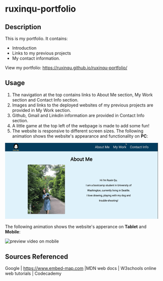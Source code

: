 # ruxinqu-portfolio 

## Description
This is my portfolio. 
It contains:
* Introduction 
* Links to my previous projects 
* My contact information. 

View my portfolio: https://ruxinqu.github.io/ruxinqu-portfolio/

## Usage
1. The navigation at the top contains links to About Me section, My Work section and Contact Info section.
2. Images and links to the deployed websites of my previous projects are provided in My Work section.
3. Github, Gmail and Linkdin information are provided in Contact Info section.
4. A little game at the top left of the webpage is made to add some fun!
5. The website is responsive to different screen sizes.
 The following animation shows the website's appearance and functionality on **PC**: 


![preview video on pc](./assets/img/portfolio-pc.gif)


 The following animation shows the website's apperance on **Tablet** and **Mobile**:


![preview video on mobile](./assets/img/portfolio-mobile.gif)

## Sources Referenced

Google | https://www.embed-map.com |MDN web docs | W3schools online web tutorials | Codecademy 
